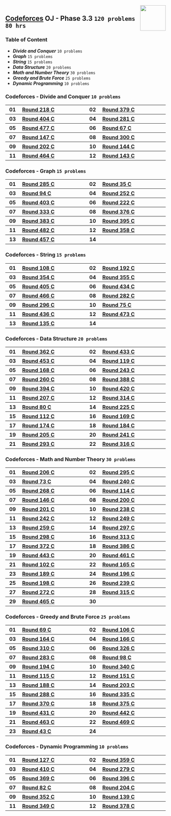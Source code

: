 <img align="right" width="80" src="https://github.com/cs-MohamedAyman/Problem-Solving-Training/blob/master/online-judges-logos/codeforces.jpg">

## [Codeforces](https://codeforces.com/) OJ - Phase 3.3 `120 problems` `80 hrs`

### Table of Content

- ***Divide and Conquer***      `10 problems`
- ***Graph***                    `15 problems`
- ***String***                     `15 problems`
- ***Data Structure***             `20 problems`
- ***Math and Number Theory***  `30 problems`
- ***Greedy and Brute Force***  `25 problems`
- ***Dynamic Programming***     `10 problems`

### Codeforces - Divide and Conquer `10 problems`

<table>
    <tbody>
        <tr>
            <th align="center" width="50px">01</th><th align="left" width="550px"><a href="https://codeforces.com/contest/371/problem/C">Round 218 C</a></th>
            <th align="center" width="50px">02</th><th align="left" width="550px"><a href="https://codeforces.com/contest/734/problem/C">Round 379 C</a></th>
        </tr>
        <tr>
            <th align="center" width="50px">03</th><th align="left" width="550px"><a href="https://codeforces.com/contest/785/problem/C">Round 404 C</a></th>
            <th align="center" width="50px">04</th><th align="left" width="550px"><a href="https://codeforces.com/contest/493/problem/C">Round 281 C</a></th>
        </tr>
        <tr>
            <th align="center" width="50px">05</th><th align="left" width="550px"><a href="https://codeforces.com/contest/966/problem/A">Round 477 C</a></th>
            <th align="center" width="50px">06</th><th align="left" width="550px"><a href="https://codeforces.com/contest/75/problem/C">Round 67 C</a></th>
        </tr>
        <tr>
            <th align="center" width="50px">07</th><th align="left" width="550px"><a href="https://codeforces.com/contest/237/problem/C">Round 147 C</a></th>
            <th align="center" width="50px">08</th><th align="left" width="550px"><a href="https://codeforces.com/contest/538/problem/C">Round 300 C</a></th>
        </tr>
        <tr>
            <th align="center" width="50px">09</th><th align="left" width="550px"><a href="https://codeforces.com/contest/348/problem/A">Round 202 C</a></th>
            <th align="center" width="50px">10</th><th align="left" width="550px"><a href="https://codeforces.com/contest/232/problem/A">Round 144 C</a></th>
        </tr>
        <tr>
            <th align="center" width="50px">11</th><th align="left" width="550px"><a href="https://codeforces.com/contest/939/problem/C">Round 464 C</a></th>
            <th align="center" width="50px">12</th><th align="left" width="550px"><a href="https://codeforces.com/contest/231/problem/C">Round 143 C</a></th>
        </tr>
    </tbody>
</table>

### Codeforces - Graph `15 problems`

<table>
    <tbody>
        <tr>
            <th align="center" width="50px">01</th><th align="left" width="550px"><a href="https://codeforces.com/contest/504/problem/A">Round 285 C</a></th>
            <th align="center" width="50px">02</th><th align="left" width="550px"><a href="https://codeforces.com/contest/35/problem/C">Round 35 C</a></th>
        </tr>
        <tr>
            <th align="center" width="50px">03</th><th align="left" width="550px"><a href="https://codeforces.com/contest/129/problem/C">Round 94 C</a></th>
            <th align="center" width="50px">04</th><th align="left" width="550px"><a href="https://codeforces.com/contest/441/problem/C">Round 252 C</a></th>
        </tr>
        <tr>
            <th align="center" width="50px">05</th><th align="left" width="550px"><a href="https://codeforces.com/contest/781/problem/A">Round 403 C</a></th>
            <th align="center" width="50px">06</th><th align="left" width="550px"><a href="https://codeforces.com/contest/377/problem/A">Round 222 C</a></th>
        </tr>
        <tr>
            <th align="center" width="50px">07</th><th align="left" width="550px"><a href="https://codeforces.com/contest/601/problem/A">Round 333 C</a></th>
            <th align="center" width="50px">08</th><th align="left" width="550px"><a href="https://codeforces.com/contest/731/problem/C">Round 376 C</a></th>
        </tr>
        <tr>
            <th align="center" width="50px">09</th><th align="left" width="550px"><a href="https://codeforces.com/contest/741/problem/A">Round 383 C</a></th>
            <th align="center" width="50px">10</th><th align="left" width="550px"><a href="https://codeforces.com/contest/763/problem/A">Round 395 C</a></th>
        </tr>
        <tr>
            <th align="center" width="50px">11</th><th align="left" width="550px"><a href="https://codeforces.com/contest/979/problem/C">Round 482 C</a></th>
            <th align="center" width="50px">12</th><th align="left" width="550px"><a href="https://codeforces.com/contest/682/problem/C">Round 358 C</a></th>
        </tr>
        <tr>
            <th align="center" width="50px">13</th><th align="left" width="550px"><a href="https://codeforces.com/contest/916/problem/C">Round 457 C</a></th>
            <th align="center" width="50px">14</th><th align="left" width="550px"><a href=""></a></th>
        </tr>
    </tbody>
</table>

### Codeforces - String `15 problems`

<table>
    <tbody>
        <tr>
            <th align="center" width="50px">01</th><th align="left" width="550px"><a href="https://codeforces.com/contest/152/problem/C">Round 108 C</a></th>
            <th align="center" width="50px">02</th><th align="left" width="550px"><a href="https://codeforces.com/contest/329/problem/A">Round 192 C</a></th>
        </tr>
        <tr>
            <th align="center" width="50px">03</th><th align="left" width="550px"><a href="https://codeforces.com/contest/676/problem/C">Round 354 C</a></th>
            <th align="center" width="50px">04</th><th align="left" width="550px"><a href="https://codeforces.com/contest/677/problem/C">Round 355 C</a></th>
        </tr>
        <tr>
            <th align="center" width="50px">05</th><th align="left" width="550px"><a href="https://codeforces.com/contest/790/problem/A">Round 405 C</a></th>
            <th align="center" width="50px">06</th><th align="left" width="550px"><a href="https://codeforces.com/contest/860/problem/A">Round 434 C</a></th>
        </tr>
        <tr>
            <th align="center" width="50px">07</th><th align="left" width="550px"><a href="https://codeforces.com/contest/940/problem/C">Round 466 C</a></th>
            <th align="center" width="50px">08</th><th align="left" width="550px"><a href="https://codeforces.com/contest/494/problem/A">Round 282 C</a></th>
        </tr>
        <tr>
            <th align="center" width="50px">09</th><th align="left" width="550px"><a href="https://codeforces.com/contest/528/problem/A">Round 296 C</a></th>
            <th align="center" width="50px">10</th><th align="left" width="550px"><a href="https://codeforces.com/contest/92/problem/C">Round 75 C</a></th>
        </tr>
        <tr>
            <th align="center" width="50px">11</th><th align="left" width="550px"><a href="https://codeforces.com/contest/864/problem/C">Round 436 C</a></th>
            <th align="center" width="50px">12</th><th align="left" width="550px"><a href="https://codeforces.com/contest/959/problem/C">Round 473 C</a></th>
        </tr>
        <tr>
            <th align="center" width="50px">13</th><th align="left" width="550px"><a href="https://codeforces.com/contest/219/problem/C">Round 135 C</a></th>
            <th align="center" width="50px">14</th><th align="left" width="550px"><a href=""></a></th>
        </tr>
    </tbody>
</table>

### Codeforces - Data Structure `20 problems`

<table>
    <tbody>
        <tr>
            <th align="center" width="50px">01</th><th align="left" width="550px"><a href="https://codeforces.com/contest/696/problem/A">Round 362 C</a></th>
            <th align="center" width="50px">02</th><th align="left" width="550px"><a href="https://codeforces.com/contest/853/problem/A">Round 433 C</a></th>
        </tr>
        <tr>
            <th align="center" width="50px">03</th><th align="left" width="550px"><a href="https://codeforces.com/contest/901/problem/A">Round 453 C</a></th>
            <th align="center" width="50px">04</th><th align="left" width="550px"><a href="https://codeforces.com/contest/187/problem/A">Round 119 C</a></th>
        </tr>
        <tr>
            <th align="center" width="50px">05</th><th align="left" width="550px"><a href="https://codeforces.com/contest/274/problem/A">Round 168 C</a></th>
            <th align="center" width="50px">06</th><th align="left" width="550px"><a href="https://codeforces.com/contest/425/problem/A">Round 243 C</a></th>
        </tr>
        <tr>
            <th align="center" width="50px">07</th><th align="left" width="550px"><a href="https://codeforces.com/contest/455/problem/A">Round 260 C</a></th>
            <th align="center" width="50px">08</th><th align="left" width="550px"><a href="https://codeforces.com/contest/749/problem/C">Round 388 C</a></th>
        </tr>
        <tr>
            <th align="center" width="50px">09</th><th align="left" width="550px"><a href="https://codeforces.com/contest/761/problem/C">Round 394 C</a></th>
            <th align="center" width="50px">10</th><th align="left" width="550px"><a href="https://codeforces.com/contest/821/problem/C">Round 420 C</a></th>
        </tr>
        <tr>
            <th align="center" width="50px">11</th><th align="left" width="550px"><a href="https://codeforces.com/contest/356/problem/A">Round 207 C</a></th>
            <th align="center" width="50px">12</th><th align="left" width="550px"><a href="https://codeforces.com/contest/567/problem/C">Round 314 C</a></th>
        </tr>
        <tr>
            <th align="center" width="50px">13</th><th align="left" width="550px"><a href="https://codeforces.com/contest/104/problem/C">Round 80 C</a></th>
            <th align="center" width="50px">14</th><th align="left" width="550px"><a href="https://codeforces.com/contest/383/problem/A">Round 225 C</a></th>
        </tr>
        <tr>
            <th align="center" width="50px">15</th><th align="left" width="550px"><a href="https://codeforces.com/contest/165/problem/C">Round 112 C</a></th>
            <th align="center" width="50px">16</th><th align="left" width="550px"><a href="https://codeforces.com/contest/276/problem/C">Round 169 C</a></th>
        </tr>
        <tr>
            <th align="center" width="50px">17</th><th align="left" width="550px"><a href="https://codeforces.com/contest/283/problem/A">Round 174 C</a></th>
            <th align="center" width="50px">18</th><th align="left" width="550px"><a href="https://codeforces.com/contest/305/problem/C">Round 184 C</a></th>
        </tr>
        <tr>
            <th align="center" width="50px">19</th><th align="left" width="550px"><a href="https://codeforces.com/contest/353/problem/C">Round 205 C</a></th>
            <th align="center" width="50px">20</th><th align="left" width="550px"><a href="https://codeforces.com/contest/416/problem/C">Round 241 C</a></th>
        </tr>
        <tr>
            <th align="center" width="50px">21</th><th align="left" width="550px"><a href="https://codeforces.com/contest/518/problem/C">Round 293 C</a></th>
            <th align="center" width="50px">22</th><th align="left" width="550px"><a href="https://codeforces.com/contest/570/problem/C">Round 316 C</a></th>
        </tr>
    </tbody>
</table>

### Codeforces - Math and Number Theory `30 problems`

<table>
    <tbody>
        <tr>
            <th align="center" width="50px">01</th><th align="left" width="550px"><a href="https://codeforces.com/contest/354/problem/A">Round 206 C</a></th>
            <th align="center" width="50px">02</th><th align="left" width="550px"><a href="https://codeforces.com/contest/521/problem/A">Round 295 C</a></th>
        </tr>
        <tr>
            <th align="center" width="50px">03</th><th align="left" width="550px"><a href="https://codeforces.com/contest/88/problem/C">Round 73 C</a></th>
            <th align="center" width="50px">04</th><th align="left" width="550px"><a href="https://codeforces.com/contest/414/problem/A">Round 240 C</a></th>
        </tr>
        <tr>
            <th align="center" width="50px">05</th><th align="left" width="550px"><a href="https://codeforces.com/contest/468/problem/A">Round 268 C</a></th>
            <th align="center" width="50px">06</th><th align="left" width="550px"><a href="https://codeforces.com/contest/167/problem/A">Round 114 C</a></th>
        </tr>
        <tr>
            <th align="center" width="50px">07</th><th align="left" width="550px"><a href="https://codeforces.com/contest/235/problem/A">Round 146 C</a></th>
            <th align="center" width="50px">08</th><th align="left" width="550px"><a href="https://codeforces.com/contest/343/problem/A">Round 200 C</a></th>
        </tr>
        <tr>
            <th align="center" width="50px">09</th><th align="left" width="550px"><a href="https://codeforces.com/contest/346/problem/A">Round 201 C</a></th>
            <th align="center" width="50px">10</th><th align="left" width="550px"><a href="https://codeforces.com/contest/406/problem/A">Round 238 C</a></th>
        </tr>
        <tr>
            <th align="center" width="50px">11</th><th align="left" width="550px"><a href="https://codeforces.com/contest/424/problem/C">Round 242 C</a></th>
            <th align="center" width="50px">12</th><th align="left" width="550px"><a href="https://codeforces.com/contest/435/problem/C">Round 249 C</a></th>
        </tr>
        <tr>
            <th align="center" width="50px">13</th><th align="left" width="550px"><a href="https://codeforces.com/contest/453/problem/A">Round 259 C</a></th>
            <th align="center" width="50px">14</th><th align="left" width="550px"><a href="https://codeforces.com/contest/525/problem/C">Round 297 C</a></th>
        </tr>
        <tr>
            <th align="center" width="50px">15</th><th align="left" width="550px"><a href="https://codeforces.com/contest/534/problem/C">Round 298 C</a></th>
            <th align="center" width="50px">16</th><th align="left" width="550px"><a href="https://codeforces.com/contest/559/problem/A">Round 313 C</a></th>
        </tr>
        <tr>
            <th align="center" width="50px">17</th><th align="left" width="550px"><a href="https://codeforces.com/contest/715/problem/A">Round 372 C</a></th>
            <th align="center" width="50px">18</th><th align="left" width="550px"><a href="https://codeforces.com/contest/746/problem/C">Round 386 C</a></th>
        </tr>
        <tr>
            <th align="center" width="50px">19</th><th align="left" width="550px"><a href="https://codeforces.com/contest/878/problem/A">Round 443 C</a></th>
            <th align="center" width="50px">20</th><th align="left" width="550px"><a href="https://codeforces.com/contest/922/problem/C">Round 461 C</a></th>
        </tr>
        <tr>
            <th align="center" width="50px">21</th><th align="left" width="550px"><a href="https://codeforces.com/contest/142/problem/A">Round 102 C</a></th>
            <th align="center" width="50px">22</th><th align="left" width="550px"><a href="https://codeforces.com/contest/269/problem/A">Round 165 C</a></th>
        </tr>
        <tr>
            <th align="center" width="50px">23</th><th align="left" width="550px"><a href="https://codeforces.com/contest/319/problem/A">Round 189 C</a></th>
            <th align="center" width="50px">24</th><th align="left" width="550px"><a href="https://codeforces.com/contest/338/problem/A">Round 196 C</a></th>
        </tr>
        <tr>
            <th align="center" width="50px">25</th><th align="left" width="550px"><a href="https://codeforces.com/contest/341/problem/A">Round 198 C</a></th>
            <th align="center" width="50px">26</th><th align="left" width="550px"><a href="https://codeforces.com/contest/407/problem/A">Round 239 C</a></th>
        </tr>
        <tr>
            <th align="center" width="50px">27</th><th align="left" width="550px"><a href="https://codeforces.com/contest/477/problem/A">Round 272 C</a></th>
            <th align="center" width="50px">28</th><th align="left" width="550px"><a href="https://codeforces.com/contest/568/problem/A">Round 315 C</a></th>
        </tr>
        <tr>
            <th align="center" width="50px">29</th><th align="left" width="550px"><a href="https://codeforces.com/contest/935/problem/C">Round 465 C</a></th>
            <th align="center" width="50px">30</th><th align="left" width="550px"><a href=""></a></th>
        </tr>
    </tbody>
</table>

### Codeforces - Greedy and Brute Force `25 problems`

<table>
    <tbody>
        <tr>
            <th align="center" width="50px">01</th><th align="left" width="550px"><a href="https://codeforces.com/contest/80/problem/C">Round 69 C</a></th>
            <th align="center" width="50px">02</th><th align="left" width="550px"><a href="https://codeforces.com/contest/149/problem/C">Round 106 C</a></th>
        </tr>
        <tr>
            <th align="center" width="50px">03</th><th align="left" width="550px"><a href="https://codeforces.com/contest/268/problem/C">Round 164 C</a></th>
            <th align="center" width="50px">04</th><th align="left" width="550px"><a href="https://codeforces.com/contest/271/problem/C">Round 166 C</a></th>
        </tr>
        <tr>
            <th align="center" width="50px">05</th><th align="left" width="550px"><a href="https://codeforces.com/contest/555/problem/A">Round 310 C</a></th>
            <th align="center" width="50px">06</th><th align="left" width="550px"><a href="https://codeforces.com/contest/587/problem/A">Round 326 C</a></th>
        </tr>
        <tr>
            <th align="center" width="50px">07</th><th align="left" width="550px"><a href="https://codeforces.com/contest/497/problem/A">Round 283 C</a></th>
            <th align="center" width="50px">08</th><th align="left" width="550px"><a href="https://codeforces.com/contest/137/problem/C">Round 98 C</a></th>
        </tr>
        <tr>
            <th align="center" width="50px">09</th><th align="left" width="550px"><a href="https://codeforces.com/contest/333/problem/A">Round 194 C</a></th>
            <th align="center" width="50px">10</th><th align="left" width="550px"><a href="https://codeforces.com/contest/617/problem/C">Round 340 C</a></th>
        </tr>
        <tr>
            <th align="center" width="50px">11</th><th align="left" width="550px"><a href="https://codeforces.com/contest/175/problem/C">Round 115 C</a></th>
            <th align="center" width="50px">12</th><th align="left" width="550px"><a href="https://codeforces.com/contest/246/problem/C">Round 151 C</a></th>
        </tr>
        <tr>
            <th align="center" width="50px">13</th><th align="left" width="550px"><a href="https://codeforces.com/contest/317/problem/A">Round 188 C</a></th>
            <th align="center" width="50px">14</th><th align="left" width="550px"><a href="https://codeforces.com/contest/350/problem/C">Round 203 C</a></th>
        </tr>
        <tr>
            <th align="center" width="50px">15</th><th align="left" width="550px"><a href="https://codeforces.com/contest/508/problem/C">Round 288 C</a></th>
            <th align="center" width="50px">16</th><th align="left" width="550px"><a href="https://codeforces.com/contest/605/problem/A">Round 335 C</a></th>
        </tr>
        <tr>
            <th align="center" width="50px">17</th><th align="left" width="550px"><a href="https://codeforces.com/contest/712/problem/C">Round 370 C</a></th>
            <th align="center" width="50px">18</th><th align="left" width="550px"><a href="https://codeforces.com/contest/723/problem/C">Round 375 C</a></th>
        </tr>
        <tr>
            <th align="center" width="50px">19</th><th align="left" width="550px"><a href="https://codeforces.com/contest/848/problem/A">Round 431 C</a></th>
            <th align="center" width="50px">20</th><th align="left" width="550px"><a href="https://codeforces.com/contest/877/problem/C">Round 442 C</a></th>
        </tr>
        <tr>
            <th align="center" width="50px">21</th><th align="left" width="550px"><a href="https://codeforces.com/contest/932/problem/C">Round 463 C</a></th>
            <th align="center" width="50px">22</th><th align="left" width="550px"><a href="https://codeforces.com/contest/949/problem/A">Round 469 C</a></th>
        </tr>
        <tr>
            <th align="center" width="50px">23</th><th align="left" width="550px"><a href="https://codeforces.com/contest/46/problem/C">Round 43 C</a></th>
            <th align="center" width="50px">24</th><th align="left" width="550px"><a href=""></a></th>
        </tr>
    </tbody>
</table>

### Codeforces - Dynamic Programming `10 problems`

<table>
    <tbody>
        <tr>
            <th align="center" width="50px">01</th><th align="left" width="550px"><a href="https://codeforces.com/contest/201/problem/A">Round 127 C</a></th>
            <th align="center" width="50px">02</th><th align="left" width="550px"><a href="https://codeforces.com/contest/685/problem/A">Round 359 C</a></th>
        </tr>
        <tr>
            <th align="center" width="50px">03</th><th align="left" width="550px"><a href="https://codeforces.com/contest/798/problem/C">Round 410 C</a></th>
            <th align="center" width="50px">04</th><th align="left" width="550px"><a href="https://codeforces.com/contest/490/problem/C">Round 279 C</a></th>
        </tr>
        <tr>
            <th align="center" width="50px">05</th><th align="left" width="550px"><a href="https://codeforces.com/contest/711/problem/C">Round 369 C</a></th>
            <th align="center" width="50px">06</th><th align="left" width="550px"><a href="https://codeforces.com/contest/766/problem/C">Round 396 C</a></th>
        </tr>
        <tr>
            <th align="center" width="50px">07</th><th align="left" width="550px"><a href="https://codeforces.com/contest/106/problem/C">Round 82 C</a></th>
            <th align="center" width="50px">08</th><th align="left" width="550px"><a href="https://codeforces.com/contest/351/problem/A">Round 204 C</a></th>
        </tr>
        <tr>
            <th align="center" width="50px">09</th><th align="left" width="550px"><a href="https://codeforces.com/contest/671/problem/A">Round 352 C</a></th>
            <th align="center" width="50px">10</th><th align="left" width="550px"><a href="https://codeforces.com/contest/225/problem/C">Round 139 C</a></th>
        </tr>
        <tr>
            <th align="center" width="50px">11</th><th align="left" width="550px"><a href="https://codeforces.com/contest/666/problem/A">Round 349 C</a></th>
            <th align="center" width="50px">12</th><th align="left" width="550px"><a href="https://codeforces.com/contest/733/problem/C">Round 378 C</a></th>
        </tr>
    </tbody>
</table>
